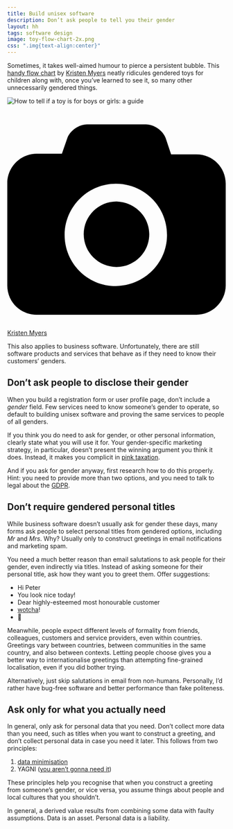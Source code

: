 ```yaml
---
title: Build unisex software
description: Don’t ask people to tell you their gender
layout: hh
tags: software design
image: toy-flow-chart-2x.png
css: ".img{text-align:center}"
---
```


Sometimes, it takes well-aimed humour to pierce a persistent bubble.
This [handy flow chart](http://www.blog.kristenmyers.com/toys-a-guide/) by
[Kristen Myers](https://twitter.com/kristen_myers) 
neatly ridicules gendered toys for children along with, once you’ve learned to see it,
so many other unnecessarily gendered things.

<p class="img"><img src="toy-flow-chart.png" srcset="toy-flow-chart-2x.png 2x" alt="How to tell if a toy is for boys or girls: a guide"></p>

<a class="unsplash" href="http://www.blog.kristenmyers.com/toys-a-guide/" rel="noopener noreferrer"><span><svg xmlns="http://www.w3.org/2000/svg" viewBox="0 0 32 32"><title>unsplash-logo</title><path d="M20.8 18.1c0 2.7-2.2 4.8-4.8 4.8s-4.8-2.1-4.8-4.8c0-2.7 2.2-4.8 4.8-4.8 2.7.1 4.8 2.2 4.8 4.8zm11.2-7.4v14.9c0 2.3-1.9 4.3-4.3 4.3h-23.4c-2.4 0-4.3-1.9-4.3-4.3v-15c0-2.3 1.9-4.3 4.3-4.3h3.7l.8-2.3c.4-1.1 1.7-2 2.9-2h8.6c1.2 0 2.5.9 2.9 2l.8 2.4h3.7c2.4 0 4.3 1.9 4.3 4.3zm-8.6 7.5c0-4.1-3.3-7.5-7.5-7.5-4.1 0-7.5 3.4-7.5 7.5s3.3 7.5 7.5 7.5c4.2-.1 7.5-3.4 7.5-7.5z"></path></svg></span><span>Kristen Myers</span></a>

This also applies to business software.
Unfortunately, there are still software products and services that behave as if they need to know their customers’ genders.

## Don’t ask people to disclose their gender

When you build a registration form or user profile page, don’t include a _gender_ field.
Few services need to know someone’s gender to operate, so default to building unisex software and proving the same services to people of all genders.

If you think you do need to ask for gender, or other personal information, clearly state what you will use it for.
Your gender-specific marketing strategy, in particular, doesn’t present the winning argument you think it does.
Instead, it makes you complicit in [pink taxation](https://en.wikipedia.org/wiki/Pink_tax).

And if you ask for gender anyway, first research how to do this properly.
Hint: you need to provide more than two options, and you need to talk to legal about the 
[GDPR](https://en.wikipedia.org/wiki/General_Data_Protection_Regulation).

## Don’t require gendered personal titles

While business software doesn’t usually ask for gender these days, many forms ask people to select personal titles from gendered options, including _Mr_ and _Mrs_.
Why? Usually only to construct greetings in email notifications and marketing spam.

You need a much better reason than email salutations to ask people for their gender, even indirectly via titles.
Instead of asking someone for their personal title, ask how they want you to greet them.
Offer suggestions:

* Hi Peter
* You look nice today!
* Dear highly-esteemed most honourable customer
* [wotcha](https://dictionary.cambridge.org/dictionary/english/wotcha)!
* 👋

Meanwhile, people expect different levels of formality from friends, colleagues, customers and service providers, even within countries.
Greetings vary between countries, between communities in the same country, and also between contexts.
Letting people choose gives you a better way to internationalise greetings than attempting fine-grained localisation, even if you did bother trying.

Alternatively, just skip salutations in email from non-humans.
Personally, I’d rather have bug-free software and better performance than fake politeness.

## Ask only for what you actually need

In general, only ask for personal data that you need.
Don’t collect more data than you need, such as titles when you want to construct a greeting, and don’t collect personal data in case you need it later.
This follows from two principles:

1. [data minimisation](https://ico.org.uk/for-organisations/guide-to-data-protection/guide-to-the-general-data-protection-regulation-gdpr/principles/data-minimisation/)
2. YAGNI ([you aren’t gonna need it](https://en.wikipedia.org/wiki/You_aren%27t_gonna_need_it))

These principles help you recognise that when you construct a greeting from someone’s gender, or vice versa, you assume things about people and local cultures that you shouldn’t.

In general, a derived value results from combining some data with faulty assumptions.
Data is an asset. Personal data is a liability.
